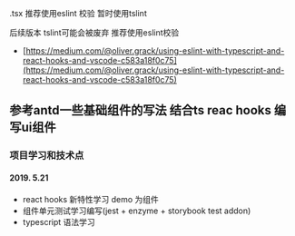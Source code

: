 .tsx 推荐使用eslint 校验
暂时使用tslint

后续版本 tslint可能会被废弃 推荐使用eslint校验

- [https://medium.com/@oliver.grack/using-eslint-with-typescript-and-react-hooks-and-vscode-c583a18f0c75](https://medium.com/@oliver.grack/using-eslint-with-typescript-and-react-hooks-and-vscode-c583a18f0c75)


## 参考antd一些基础组件的写法 结合ts reac hooks 编写ui组件
### 项目学习和技术点

#### 2019. 5.21
- react hooks 新特性学习 demo 为组件
- 组件单元测试学习编写(jest + enzyme + storybook test addon)
- typescript 语法学习
